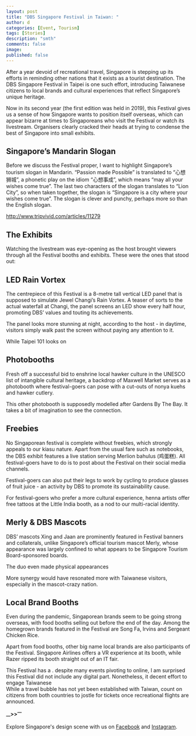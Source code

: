 ```yaml
---
layout: post
title: "DBS Singapore Festival in Taiwan: "
author: d
categories: [Event, Tourism]
tags: [Stories]
description: "smth"
comments: false
image: 
published: false
---
```


After a year devoid of recreational travel, Singapore is stepping up its efforts in reminding other nations that it exists as a tourist destination. The DBS Singapore Festival in Taipei is one such effort, introducing Taiwanese citizens to local brands and cultural experiences that reflect Singapore’s unique heritage. 

Now in its second year (the first edition was held in 2019), this Festival gives us a sense of how Singapore wants to position itself overseas, which can appear bizarre at times to Singaporeans who visit the Festival or watch its livestream. Organisers clearly cracked their heads at trying to condense the best of Singapore into small exhibits.

<h2>Singapore’s Mandarin Slogan</h2>
Before we discuss the Festival proper, I want to highlight Singapore’s tourism slogan in Mandarin. “Passion made Possible” is translated to “心想狮城”, a phonetic play on the idiom “心想事成”, which means “may all your wishes come true”. The last two characters of the slogan translates to “Lion City”, so when taken together, the slogan is “Singapore is a city where your wishes come true”. The slogan is clever and punchy, perhaps more so than the English slogan. 

http://www.tripvivid.com/articles/11279 

<h2>The Exhibits</h2>
Watching the livestream was eye-opening as the host brought viewers through all the Festival booths and exhibits. These were the ones that stood out: 

<h2>LED Rain Vortex</h2>
The centrepiece of this Festival is a 8-metre tall vertical LED panel that is supposed to simulate Jewel Changi’s Rain Vortex. A teaser of sorts to the actual waterfall at Changi, the panel screens an LED show every half hour, promoting DBS’ values and touting its achievements. 

The panel looks more stunning at night, according to the host - in daytime, visitors simply walk past the screen without paying any attention to it.

While Taipei 101 looks on 

<h2>Photobooths</h2>
Fresh off a successful bid to enshrine local hawker culture in the UNESCO list of intangible cultural heritage, a backdrop of Maxwell Market serves as a photobooth where festival-goers can pose with a cut-outs of nonya kuehs and hawker cutlery. 

This other photobooth is supposedly modelled after Gardens By The Bay. It takes a bit of imagination to see the connection. 

<h2>Freebies</h2>
No Singaporean festival is complete without freebies, which strongly appeals to our kiasu nature. Apart from the usual fare such as notebooks, the DBS exhibit features a live station serving Merlion bahulus (鸡蛋糕). All festival-goers have to do is to post about the Festival on their social media channels. 

Festival-goers can also put their legs to work by cycling to produce glasses of fruit juice - an activity by DBS to promote its sustainability cause. 

For festival-goers who prefer a more cultural experience, henna artists offer free tattoos at the Little India booth, as a nod to our multi-racial identity. 

<h2>Merly & DBS Mascots</h2>
DBS’ mascots Xing and Jaan are prominently featured in Festival banners and collaterals, unlike Singapore’s official tourism mascot Merly, whose appearance was largely confined to what appears to be Singapore Tourism Board-sponsored boards. 

The duo even made physical appearances

More synergy would have resonated more with Taiwanese visitors, especially in the mascot-crazy nation.
 
<h2>Local Brand Booths</h2>
Even during the pandemic, Singaporean brands seem to be going strong overseas, with food booths selling out before the end of the day. Among the homegrown brands featured in the Festival are Song Fa, Irvins and Sergeant Chicken Rice. 

Apart from food booths, other big name local brands are also participants of the Festival. Singapore Airlines offers a VR experience at its booth, while Razer ripped its booth straight out of an IT fair. 

This Festival has a . despite many events pivoting to online, I am surprised this Festival did not include any digital part. Nonetheless, it decent effort to engage Taiwanese  
While a travel bubble has not yet been established with Taiwan, count on citizens from both countries to jostle for tickets once recreational flights are announced.

<strong><sub>—</sub>><sub></sub>><sup>—</sup></strong>

Explore Singapore's design scene with us on <a href="https://www.facebook.com/designinsingapore/">Facebook</a> and <a href="https://www.instagram.com/designinsingapore/">Instagram</a>. 
